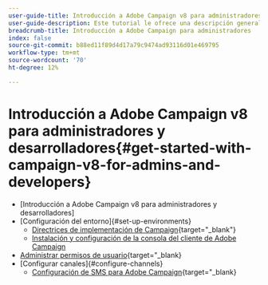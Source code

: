 ```yaml
---
user-guide-title: Introducción a Adobe Campaign v8 para administradores y desarrolladores.
user-guide-description: Este tutorial le ofrece una descripción general
breadcrumb-title: Introducción a Adobe Campaign para administradores
index: false
source-git-commit: b88ed11f89d4d17a79c9474ad93116d01e469795
workflow-type: tm+mt
source-wordcount: '70'
ht-degree: 12%

---
```



# Introducción a Adobe Campaign v8 para administradores y desarrolladores{#get-started-with-campaign-v8-for-admins-and-developers}

+ [Introducción a Adobe Campaign v8 para administradores y desarrolladores]
+ [Configuración del entorno]{#set-up-environments}
   + [Directrices de implementación de Campaign](https://experienceleague.adobe.com/en/docs/campaign/campaign-v8/config/implement/implement){target="_blank"}
   + [Instalación y configuración de la consola del cliente de Adobe Campaign](/help/tutorial-acs-acc-admin/install-the-client-console.md)
+ [Administrar permisos de usuario](https://experienceleague.adobe.com/en/docs/campaign/campaign-v8/admin/permissions/manage-permissions){target="_blank}
+ [Configurar canales]{#configure-channels}
   + [Configuración de SMS para Adobe Campaign](https://experienceleague.adobe.com/en/docs/campaign-learn/set-up-sms-for-adobe-campaign/overview){target="_blank}
